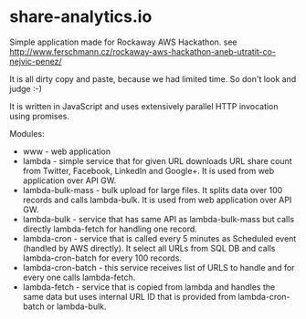 # share-analytics.io

Simple application made for Rockaway AWS Hackathon. see http://www.ferschmann.cz/rockaway-aws-hackathon-aneb-utratit-co-nejvic-penez/

It is all dirty copy and paste, because we had limited time. So don't look and judge :-)

It is written in JavaScript and uses extensively parallel HTTP invocation using promises. 

Modules:

* www - web application
* lambda - simple service that for given URL downloads URL share count from Twitter, Facebook, LinkedIn and Google+. It is used from web application over API GW.
* lambda-bulk-mass - bulk upload for large files. It splits data over 100 records and calls lambda-bulk. It is used from web application over API GW.
* lambda-bulk - service that has same API as lambda-bulk-mass but calls directly lambda-fetch for handling one record.
* lambda-cron - service that is called every 5 minutes as Scheduled event (handled by AWS directly). It select all URLs from SQL DB and calls lambda-cron-batch for every 100 records.
* lambda-cron-batch - this service receives list of URLS to handle and for every one calls lambda-fetch.
* lambda-fetch - service that is copied from lambda and handles the same data but uses internal URL ID that is provided from lambda-cron-batch or lambda-bulk.
